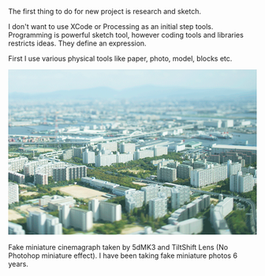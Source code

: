 The first thing to do for new project is research and sketch.

I don't want to use XCode or Processing as an initial step tools.
Programming is powerful sketch tool, however coding tools and libraries restricts ideas. They define an expression. 

First I use various physical tools like paper, photo, model, blocks etc.

![Example Image](../project_images/sketches/sketch_002_tilt_shift.gif?raw=true "Example Image")

Fake miniature cinemagraph taken by 5dMK3 and TiltShift Lens (No Photohop miniature effect).
I have been taking fake miniature photos 6 years.
